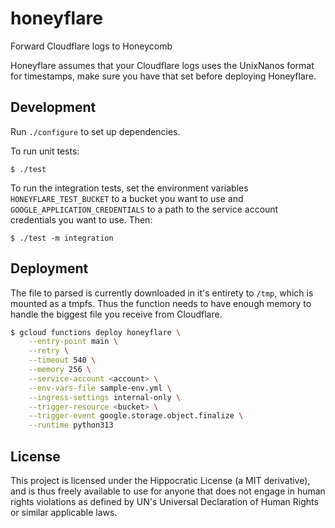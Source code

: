 # honeyflare

Forward Cloudflare logs to Honeycomb

Honeyflare assumes that your Cloudflare logs uses the UnixNanos format for
timestamps, make sure you have that set before deploying Honeyflare.


## Development

Run `./configure` to set up dependencies.

To run unit tests:

    $ ./test

To run the integration tests, set the environment variables
`HONEYFLARE_TEST_BUCKET` to a bucket you want to use and
`GOOGLE_APPLICATION_CREDENTIALS` to a path to the service account credentials
you want to use. Then:

    $ ./test -m integration


## Deployment

The file to parsed is currently downloaded in it's entirety to `/tmp`, which is
mounted as a tmpfs. Thus the function needs to have enough memory to handle the
biggest file you receive from Cloudflare.

```sh
$ gcloud functions deploy honeyflare \
    --entry-point main \
    --retry \
    --timeout 540 \
    --memory 256 \
    --service-account <account> \
    --env-vars-file sample-env.yml \
    --ingress-settings internal-only \
    --trigger-resource <bucket> \
    --trigger-event google.storage.object.finalize \
    --runtime python313
```


## License

This project is licensed under the Hippocratic License (a MIT derivative), and
is thus freely available to use for anyone that does not engage in human rights
violations as defined by UN's Universal Declaration of Human Rights or similar
applicable laws.
